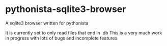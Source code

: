 # pythonista-sqlite3-browser
A sqlite3 browser written for pythonista

It is currently set to only read files that end in .db
This is a very much work in progress with lots of bugs and incomplete features.
